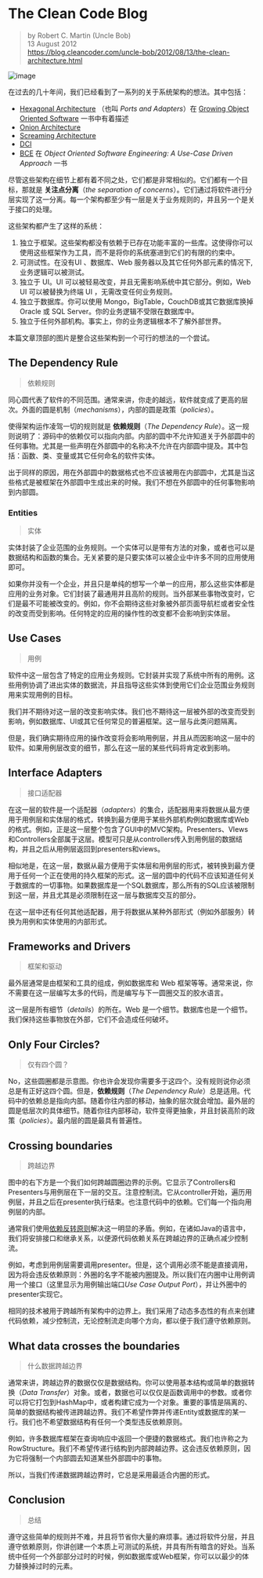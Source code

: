 # The Clean Code Blog

> by Robert C. Martin (Uncle Bob)  
> 13 August 2012  
> https://blog.cleancoder.com/uncle-bob/2012/08/13/the-clean-architecture.html

![image](https://tva2.sinaimg.cn/large/006VTcCxly1h48ouqtk4uj30lg0frjxl.jpg)

在过去的几十年间，我们已经看到了一系列的关于系统架构的想法。其中包括：

- [Hexagonal Architecture](http://alistair.cockburn.us/Hexagonal+architecture) （也叫 *Ports and Adapters*）在 [Growing Object Oriented Software](http://www.amazon.com/Growing-Object-Oriented-Software-Guided-Tests/dp/0321503627) 一书中有着描述
- [Onion Architecture](http://jeffreypalermo.com/blog/the-onion-architecture-part-1/)
- [Screaming Architecture](http://blog.cleancoders.com/2011-09-30-Screaming-Architecture)
- [DCI](http://www.amazon.com/Lean-Architecture-Agile-Software-Development/dp/0470684208/)
- [BCE](http://www.amazon.com/Object-Oriented-Software-Engineering-Approach/dp/0201544350) 在 *Object Oriented Software Engineering: A Use-Case Driven Approach* 一书

尽管这些架构在细节上都有着不同之处，它们都是非常相似的。它们都有一个目标，那就是 **关注点分离**（*the separation of concerns*）。它们通过将软件进行分层实现了这一分离。每一个架构都至少有一层是关于业务规则的，并且另一个是关于接口的处理。

这些架构都产生了这样的系统：

1. 独立于框架。这些架构都没有依赖于已存在功能丰富的一些库。这使得你可以使用这些框架作为工具，而不是将你的系统塞进到它们的有限的约束中。
2. 可测试性。在没有UI 、数据库、Web 服务器以及其它任何外部元素的情况下,业务逻辑可以被测试。
3. 独立于 UI。UI 可以被轻易改变，并且无需影响系统中其它部分。例如，Web UI 可以被替换为终端 UI ，无需改变任何业务规则。
4. 独立于数据库。你可以使用 Mongo，BigTable，CouchDB或其它数据库换掉 Oracle 或 SQL Server。你的业务逻辑不受限在数据库中。
5. 独立于任何外部机构。事实上，你的业务逻辑根本不了解外部世界。

本篇文章顶部的图片是整合这些架构到一个可行的想法的一个尝试。

## The Dependency Rule

> 依赖规则

同心圆代表了软件的不同范围。通常来讲，你走的越远，软件就变成了更高的层次。外面的圆是机制（*mechanisms*），内部的圆是政策（*policies*）。

使得架构运作凌驾一切的规则就是 **依赖规则**（*The Dependency Rule*）。这一规则说明了：源码中的依赖仅可以指向内部。内部的圆中不允许知道关于外部圆中的任何事物。尤其是一些声明在外部圆中的名称决不允许在内部圆中提及。其中包括：函数、类、变量或其它任何命名的软件实体。

出于同样的原因，用在外部圆中的数据格式也不应该被用在内部圆中，尤其是当这些格式是被框架在外部圆中生成出来的时候。我们不想在外部圆中的任何事物影响到内部圆。

### Entities

> 实体

实体封装了企业范围的业务规则。一个实体可以是带有方法的对象，或者也可以是数据结构和函数的集合。无关紧要的是只要实体可以被企业中许多不同的应用使用即可。

如果你并没有一个企业，并且只是单纯的想写一个单一的应用，那么这些实体都是应用的业务对象。它们封装了最通用并且高阶的规则。当外部某些事物改变时，它们是最不可能被改变的。例如，你不会期待这些对象被外部页面导航栏或者安全性的改变而受到影响。任何特定的应用的操作性的改变都不会影响到实体层。

## Use Cases

> 用例

软件中这一层包含了特定的应用业务规则。它封装并实现了系统中所有的用例。这些用例协调了进出实体的数据流，并且指导这些实体到使用它们企业范围业务规则用来实现用例的目标。

我们并不期待对这一层的改变影响实体。我们也不期待这一层被外部的改变而受到影响，例如数据库、UI或其它任何常见的普遍框架。这一层与此类问题隔离。

但是，我们确实期待应用的操作改变将会影响用例层，并且从而因影响这一层中的软件。如果用例层改变的细节，那么在这一层的某些代码将肯定收到影响。

## Interface Adapters

> 接口适配器

在这一层的软件是一个适配器（*adapters*）的集合，适配器用来将数据从最方便用于用例层和实体层的格式，转换到最方便用于某些外部机构例如数据库或Web的格式。例如，正是这一层整个包含了GUI中的MVC架构。Presenters、VIews和Controllers全部属于这层。模型可只是从controllers传入到用例层的数据结构，并且之后从用例层返回到presenters和views。

相似地是，在这一层，数据从最方便用于实体层和用例层的形式，被转换到最方便用于任何一个正在使用的持久框架的形式。这一层的圆中的代码不应该知道任何关于数据库的一切事物。如果数据库是一个SQL数据库，那么所有的SQL应该被限制到这一层，并且尤其是必须限制在这一层与数据库交互的部分。

在这一层中还有任何其他适配器，用于将数据从某种外部形式（例如外部服务）转换为用例和实体使用的内部形式。

## Frameworks and Drivers

> 框架和驱动

最外层通常是由框架和工具的组成，例如数据库和 Web 框架等等。通常来说，你不需要在这一层编写太多的代码，而是编写与下一圆圈交互的胶水语言。

这一层是所有细节（*details*）的所在。Web 是一个细节。数据库也是一个细节。我们保持这些事物放在外部，它们不会造成任何破坏。

## Only Four Circles?

> 仅有四个圆？

No，这些圆圈都是示意图。你也许会发现你需要多于这四个。没有规则说你必须总是有正好这四个圆。但是，**依赖规则**（*The Dependency Rule*）总是适用。代码中的依赖总是指向内部。随着你往内部的移动，抽象的层次就会增加。最外层的圆是低层次的具体细节。随着你往内部移动，软件变得更抽象，并且封装高阶的政策（*policies*）。最内层的圆是最具有普遍性。

## Crossing boundaries

> 跨越边界

图中的右下方是一个我们如何跨越圆圈边界的示例。它显示了Controllers和Presenters与用例层在下一层的交互。注意控制流。它从controller开始，遍历用例层，并且之后在presenter执行结束。也注意代码中的依赖。它们每一个指向用例层的内部。

通常我们使用[依赖反转原则](http://en.wikipedia.org/wiki/Dependency_inversion_principle)解决这一明显的矛盾。例如，在诸如Java的语言中，我们将安排接口和继承关系，以便源代码依赖关系在跨越边界的正确点减少控制流。

例如，考虑到用例层需要调用presenter。但是，这个调用必须不能是直接调用，因为将会违反依赖原则：外圈的名字不能被内圈提及。所以我们在内圈中让用例调用一个接口（这里显示为用例输出端口*Use Case Output Port*），并让外圈中的presenter实现它。

相同的技术被用于跨越所有架构中的边界上。我们采用了动态多态性的有点来创建代码依赖，减少控制流，无论控制流走向哪个方向，都以便于我们遵守依赖原则。

## What data crosses the boundaries

> 什么数据跨越边界

通常来讲，跨越边界的数据仅仅是数据结构。你可以使用基本结构或简单的数据转换（*Data Transfer*）对象。或者，数据也可以仅仅是函数调用中的参数。或者你可以将它打包到HashMap中，或者构建它成为一个对象。重要的事情是隔离的、简单的数据结构被传进跨越边界。我们不希望作弊并传递Entity或数据库的某一行。我们也不希望数据结构有任何一个类型违反依赖原则。

例如，许多数据库框架在查询响应中返回一个便捷的数据格式。我们也许称之为RowStructure。我们不希望传递行结构到内部跨越边界。这会违反依赖原则，因为它将强制一个内部圆去知道某些外部圆中的事物。 

所以，当我们传递数据跨越边界时，它总是采用最适合内圈的形式。

## Conclusion

> 总结

遵守这些简单的规则并不难，并且将节省你大量的麻烦事。通过将软件分层，并且遵守依赖原则，你讲创建一个本质上可测试的系统，并具有所有暗含的好处。当系统中任何一个外部部分过时的时候，例如数据库或Web框架，你可以以最少的体力替换掉过时的元素。

